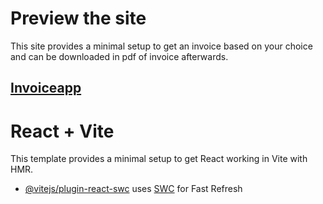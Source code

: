# Preview the site

This site provides a minimal setup to get an invoice based on your choice and can be downloaded in pdf of invoice afterwards.

## [Invoiceapp](https://invoiceappui.netlify.app/) 

# React + Vite

This template provides a minimal setup to get React working in Vite with HMR.

- [@vitejs/plugin-react-swc](https://github.com/vitejs/vite-plugin-react-swc) uses [SWC](https://swc.rs/) for Fast Refresh
